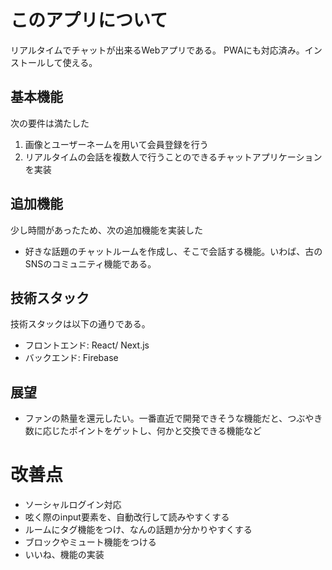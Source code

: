 # このアプリについて
リアルタイムでチャットが出来るWebアプリである。
PWAにも対応済み。インストールして使える。

## 基本機能
次の要件は満たした
1. 画像とユーザーネームを用いて会員登録を行う
2. リアルタイムの会話を複数人で行うことのできるチャットアプリケーションを実装

## 追加機能
少し時間があったため、次の追加機能を実装した
- 好きな話題のチャットルームを作成し、そこで会話する機能。いわば、古のSNSのコミュニティ機能である。

## 技術スタック
技術スタックは以下の通りである。
- フロントエンド: React/ Next.js
- バックエンド: Firebase

## 展望
- ファンの熱量を還元したい。一番直近で開発できそうな機能だと、つぶやき数に応じたポイントをゲットし、何かと交換できる機能など

# 改善点
- ソーシャルログイン対応
- 呟く際のinput要素を、自動改行して読みやすくする
- ルームにタグ機能をつけ、なんの話題か分かりやすくする
- ブロックやミュート機能をつける
- いいね、機能の実装
